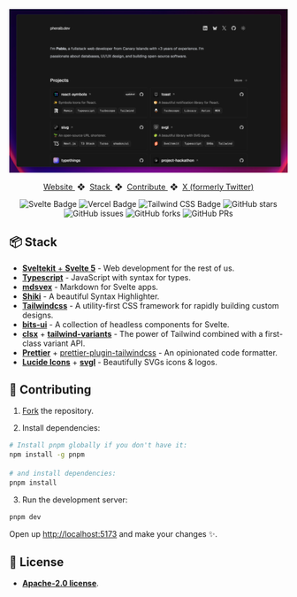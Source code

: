 <div align="center">
<a href="https://pheralb.dev">
<img src="static/images/readme_img.png">
</a>
<p></p>
</div>

<div align="center">
    <a href="https://pheralb.dev" target="_blank">
        Website
    </a>
    <span>&nbsp;❖&nbsp;</span>
    <a href="https://github.com/pheralb/pheralb.dev?tab=readme-ov-file#-stack">
        Stack
    </a>
    <span>&nbsp;❖&nbsp;</span>
    <a href="https://github.com/pheralb/pheralb.dev?tab=readme-ov-file#-contributing">
        Contribute
    </a>
    <span>&nbsp;❖&nbsp;</span>
    <a href="https://pheralb.dev/tw">
        X (formerly Twitter)
    </a>
</div>

</p>

<div align="center">

![Svelte Badge](https://img.shields.io/badge/Sveltekit-FF3E00?logo=svelte&logoColor=fff&style=flat)
![Vercel Badge](https://img.shields.io/badge/Vercel-000?logo=vercel&logoColor=fff&style=flat)
![Tailwind CSS Badge](https://img.shields.io/badge/Tailwind%20CSS-06B6D4?logo=tailwindcss&logoColor=fff&style=flat)
![GitHub stars](https://img.shields.io/github/stars/pheralb/pheralb.dev)
![GitHub issues](https://img.shields.io/github/issues/pheralb/pheralb.dev)
![GitHub forks](https://img.shields.io/github/forks/pheralb/pheralb.dev)
![GitHub PRs](https://img.shields.io/github/issues-pr/pheralb/pheralb.dev)
</div>


## 📦 Stack

- [**Sveltekit** + **Svelte 5**](https://svelte.dev/) - Web development for the rest of us.
- [**Typescript**](https://www.typescriptlang.org/) - JavaScript with syntax for types.
- [**mdsvex**](https://mdsvex.com/) - Markdown for Svelte apps.
- [**Shiki**](https://github.com/shikijs/shiki) - A beautiful Syntax Highlighter.
- [**Tailwindcss**](https://tailwindcss.com/) - A utility-first CSS framework for rapidly building custom designs.
- [**bits-ui**](https://www.bits-ui.com) - A collection of headless components for Svelte.
- [**clsx**](https://github.com/lukeed/clsx) + [**tailwind-variants**](https://www.tailwind-variants.org/) - The power of Tailwind combined with a first-class variant API.
- [**Prettier**](https://prettier.io/) + [prettier-plugin-tailwindcss](https://github.com/tailwindlabs/prettier-plugin-tailwindcss) - An opinionated code formatter.
- [**Lucide Icons**](https://lucide.dev/) + [**svgl**](https://svgl.app/) - Beautifully SVGs icons & logos.

## 🚀 Contributing

1. [Fork](https://github.com/pheralb/pheralb.dev/fork) the repository.

2. Install dependencies:

```bash
# Install pnpm globally if you don't have it:
npm install -g pnpm

# and install dependencies:
pnpm install
```

3. Run the development server:

```bash
pnpm dev
```

Open up [http://localhost:5173](http://localhost:5173) and make your changes ✨.

## 📄 License

- [**Apache-2.0 license**](https://github.com/pheralb/pheralb.dev?tab=Apache-2.0-1-ov-file#readme).